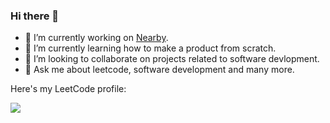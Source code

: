 ### Hi there 👋

- 🔭 I’m currently working on [Nearby](https://xahinds2.onrender.com/home).
- 🌱 I’m currently learning how to make a product from scratch.
- 👯 I’m looking to collaborate on projects related to software devlopment.
- 💬 Ask me about leetcode, software development and many more.

Here's my LeetCode profile:

![](https://leetcard.jacoblin.cool/xahinds2?theme=unicorn&extension=activity)
